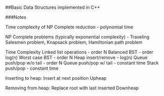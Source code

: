 ##Basic Data Structures implemented in C++

###Notes

Time complexity of NP Complete reduction - polynomial time

NP Complete problems (typically exponential complexity) - Traveling Salesmen problem, Knapsack problem, Hamiltonian path problem

Time Complexity
Linked list operations -  order N
Balanced BST - order log(n)
Worst case BST - order N
Heap insert/remove - log(n)
Queue push/pop w/o tail - order N
Queue push/pop w/ tail - constant time
Stack push/pop - constant time

Inserting to heap:
Insert at next position
Upheap

Removing from heap:
Replace root with last inserted
Downheap